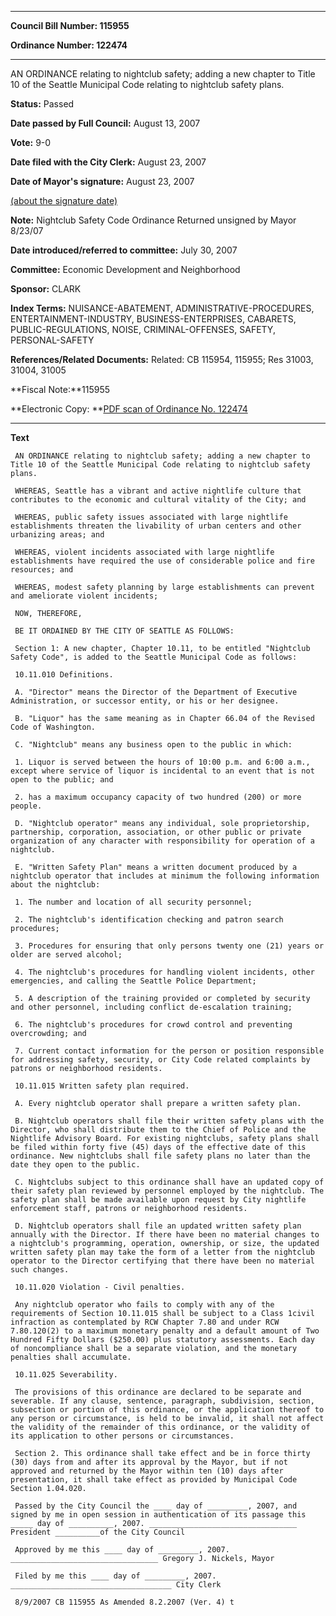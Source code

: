 

********

**Council Bill Number: 115955**
   
**Ordinance Number: 122474**
********

 AN ORDINANCE relating to nightclub safety; adding a new chapter to Title 10 of the Seattle Municipal Code relating to nightclub safety plans.

**Status:** Passed
   
**Date passed by Full Council:** August 13, 2007
   
**Vote:** 9-0
   
**Date filed with the City Clerk:** August 23, 2007
   
**Date of Mayor's signature:** August 23, 2007
   
[(about the signature date)](/~public/approvaldate.htm)
   
   
**Note:** Nightclub Safety Code Ordinance Returned unsigned by Mayor 8/23/07

   
**Date introduced/referred to committee:** July 30, 2007
   
**Committee:** Economic Development and Neighborhood
   
**Sponsor:** CLARK
   
   
**Index Terms:** NUISANCE-ABATEMENT, ADMINISTRATIVE-PROCEDURES, ENTERTAINMENT-INDUSTRY, BUSINESS-ENTERPRISES, CABARETS, PUBLIC-REGULATIONS, NOISE, CRIMINAL-OFFENSES, SAFETY, PERSONAL-SAFETY

**References/Related Documents:** Related: CB 115954, 115955; Res 31003, 31004, 31005

**Fiscal Note:**115955

**Electronic Copy: **[PDF scan of Ordinance No. 122474](/~archives/Ordinances/Ord_122474.pdf)

********

**Text**
   
```
 AN ORDINANCE relating to nightclub safety; adding a new chapter to Title 10 of the Seattle Municipal Code relating to nightclub safety plans.

 WHEREAS, Seattle has a vibrant and active nightlife culture that contributes to the economic and cultural vitality of the City; and

 WHEREAS, public safety issues associated with large nightlife establishments threaten the livability of urban centers and other urbanizing areas; and

 WHEREAS, violent incidents associated with large nightlife establishments have required the use of considerable police and fire resources; and

 WHEREAS, modest safety planning by large establishments can prevent and ameliorate violent incidents;

 NOW, THEREFORE,

 BE IT ORDAINED BY THE CITY OF SEATTLE AS FOLLOWS:

 Section 1: A new chapter, Chapter 10.11, to be entitled "Nightclub Safety Code", is added to the Seattle Municipal Code as follows:

 10.11.010 Definitions.

 A. "Director" means the Director of the Department of Executive Administration, or successor entity, or his or her designee.

 B. "Liquor" has the same meaning as in Chapter 66.04 of the Revised Code of Washington.

 C. "Nightclub" means any business open to the public in which:

 1. Liquor is served between the hours of 10:00 p.m. and 6:00 a.m., except where service of liquor is incidental to an event that is not open to the public; and

 2. has a maximum occupancy capacity of two hundred (200) or more people.

 D. "Nightclub operator" means any individual, sole proprietorship, partnership, corporation, association, or other public or private organization of any character with responsibility for operation of a nightclub.

 E. "Written Safety Plan" means a written document produced by a nightclub operator that includes at minimum the following information about the nightclub:

 1. The number and location of all security personnel;

 2. The nightclub's identification checking and patron search procedures;

 3. Procedures for ensuring that only persons twenty one (21) years or older are served alcohol;

 4. The nightclub's procedures for handling violent incidents, other emergencies, and calling the Seattle Police Department;

 5. A description of the training provided or completed by security and other personnel, including conflict de-escalation training;

 6. The nightclub's procedures for crowd control and preventing overcrowding; and

 7. Current contact information for the person or position responsible for addressing safety, security, or City Code related complaints by patrons or neighborhood residents.

 10.11.015 Written safety plan required.

 A. Every nightclub operator shall prepare a written safety plan.

 B. Nightclub operators shall file their written safety plans with the Director, who shall distribute them to the Chief of Police and the Nightlife Advisory Board. For existing nightclubs, safety plans shall be filed within forty five (45) days of the effective date of this ordinance. New nightclubs shall file safety plans no later than the date they open to the public.

 C. Nightclubs subject to this ordinance shall have an updated copy of their safety plan reviewed by personnel employed by the nightclub. The safety plan shall be made available upon request by City nightlife enforcement staff, patrons or neighborhood residents.

 D. Nightclub operators shall file an updated written safety plan annually with the Director. If there have been no material changes to a nightclub's programming, operation, ownership, or size, the updated written safety plan may take the form of a letter from the nightclub operator to the Director certifying that there have been no material such changes.

 10.11.020 Violation - Civil penalties.

 Any nightclub operator who fails to comply with any of the requirements of Section 10.11.015 shall be subject to a Class 1civil infraction as contemplated by RCW Chapter 7.80 and under RCW 7.80.120(2) to a maximum monetary penalty and a default amount of Two Hundred Fifty Dollars ($250.00) plus statutory assessments. Each day of noncompliance shall be a separate violation, and the monetary penalties shall accumulate.

 10.11.025 Severability.

 The provisions of this ordinance are declared to be separate and severable. If any clause, sentence, paragraph, subdivision, section, subsection or portion of this ordinance, or the application thereof to any person or circumstance, is held to be invalid, it shall not affect the validity of the remainder of this ordinance, or the validity of its application to other persons or circumstances.

 Section 2. This ordinance shall take effect and be in force thirty (30) days from and after its approval by the Mayor, but if not approved and returned by the Mayor within ten (10) days after presentation, it shall take effect as provided by Municipal Code Section 1.04.020.

 Passed by the City Council the ____ day of _________, 2007, and signed by me in open session in authentication of its passage this _____ day of __________, 2007. _________________________________ President __________of the City Council

 Approved by me this ____ day of _________, 2007. _________________________________ Gregory J. Nickels, Mayor

 Filed by me this ____ day of _________, 2007. ____________________________________ City Clerk

 8/9/2007 CB 115955 As Amended 8.2.2007 (Ver. 4) t

```
